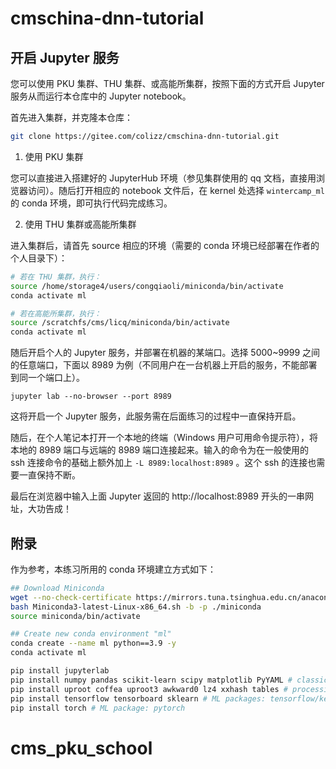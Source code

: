 # cmschina-dnn-tutorial

## 开启 Jupyter 服务

您可以使用 PKU 集群、THU 集群、或高能所集群，按照下面的方式开启 Jupyter 服务从而运行本仓库中的 Jupyter notebook。

首先进入集群，并克隆本仓库：

```bash
git clone https://gitee.com/colizz/cmschina-dnn-tutorial.git
```

1. 使用 PKU 集群

您可以直接进入搭建好的 JupyterHub 环境（参见集群使用的 qq 文档，直接用浏览器访问）。随后打开相应的 notebook 文件后，在 kernel 处选择 `wintercamp_ml` 的 conda 环境，即可执行代码完成练习。

2. 使用 THU 集群或高能所集群

进入集群后，请首先 source 相应的环境（需要的 conda 环境已经部署在作者的个人目录下）：

```bash
# 若在 THU 集群，执行：
source /home/storage4/users/congqiaoli/miniconda/bin/activate
conda activate ml

# 若在高能所集群，执行：
source /scratchfs/cms/licq/miniconda/bin/activate
conda activate ml
```

随后开启个人的 Jupyter 服务，并部署在机器的某端口。选择 5000~9999 之间的任意端口，下面以 8989 为例（不同用户在一台机器上开启的服务，不能部署到同一个端口上）。

```
jupyter lab --no-browser --port 8989
```

这将开启一个 Jupyter 服务，此服务需在后面练习的过程中一直保持开启。

随后，在个人笔记本打开一个本地的终端（Windows 用户可用命令提示符），将本地的 8989 端口与远端的 8989 端口连接起来。输入的命令为在一般使用的 ssh 连接命令的基础上额外加上 `-L 8989:localhost:8989` 。这个 ssh 的连接也需要一直保持不断。

最后在浏览器中输入上面 Jupyter 返回的 http://localhost:8989 开头的一串网址，大功告成！

## 附录

作为参考，本练习所用的 conda 环境建立方式如下：

```bash
## Download Miniconda
wget --no-check-certificate https://mirrors.tuna.tsinghua.edu.cn/anaconda/miniconda/Miniconda3-latest-Linux-x86_64.sh
bash Miniconda3-latest-Linux-x86_64.sh -b -p ./miniconda
source miniconda/bin/activate

## Create new conda environment "ml"
conda create --name ml python==3.9 -y
conda activate ml

pip install jupyterlab
pip install numpy pandas scikit-learn scipy matplotlib PyYAML # classical analysis packages for python
pip install uproot coffea uproot3 awkward0 lz4 xxhash tables # processing ROOT file for HEP
pip install tensorflow tensorboard sklearn # ML packages: tensorflow/keras
pip install torch # ML package: pytorch
```
# cms_pku_school
